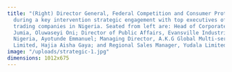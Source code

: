 ```yaml
---
title: "(Right) Director General, Federal Competition and Consumer Protection Commission (FCCPC), Babatunde Irukera,
  during a key intervention strategic engagement with top executives of e-commerce/online
  trading companies in Nigeria. Seated from left are: Head of Corporate Governance,
  Jumia, Oluwaseyi Oni; Director of Public Affairs, Evansville Industries e-farmers
  Nigeria, Ayotunde Emmanuel; Managing Director, A.K.G Global Multi-service Company
  Limited, Hajia Aisha Gaya; and Regional Sales Manager, Yudala Limited, Charles Ogbamebo."
image: "/uploads/strategic-1.jpg"
dimensions: 1012x675
---
```


